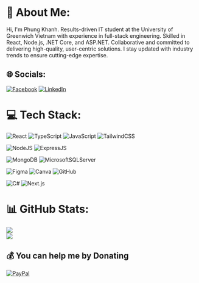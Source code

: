 # 💫 About Me:
Hi, I'm Phung Khanh. Results-driven IT student at the University of Greenwich Vietnam with experience in full-stack engineering. Skilled in React, Node.js, .NET Core, and ASP.NET. Collaborative and committed to delivering high-quality, user-centric solutions. I stay updated with industry trends to ensure cutting-edge expertise.


## 🌐 Socials:
[![Facebook](https://img.shields.io/badge/Facebook-%231877F2.svg?logo=Facebook&logoColor=white)](https://facebook.com/fb.com/noellll.2003) [![LinkedIn](https://img.shields.io/badge/LinkedIn-%230077B5.svg?logo=linkedin&logoColor=white)](https://linkedin.com/in/https://www.linkedin.com/in/noelisme2003/) 

# 💻 Tech Stack:
![React](https://img.shields.io/badge/react-%2320232a.svg?style=for-the-badge&logo=react&logoColor=%2361DAFB) 
![TypeScript](https://img.shields.io/badge/TypeScript-%23007ACC.svg?style=for-the-badge&logo=TypeScript&logoColor=white) 
![JavaScript](https://img.shields.io/badge/javascript-%23323330.svg?style=for-the-badge&logo=javascript&logoColor=%23F7DF1E) 
![TailwindCSS](https://img.shields.io/badge/tailwindcss-%2338B2AC.svg?style=for-the-badge&logo=tailwind-css&logoColor=white)

![NodeJS](https://img.shields.io/badge/Node.js-339933?style=for-the-badge&logo=nodedotjs&logoColor=white)
![ExpressJS](https://img.shields.io/badge/Express.js-000000?style=for-the-badge&logo=express&logoColor=white)

![MongoDB](https://img.shields.io/badge/MongoDB-%234ea94b.svg?style=for-the-badge&logo=mongodb&logoColor=white)
![MicrosoftSQLServer](https://img.shields.io/badge/SQL%20Server-CC2927?style=for-the-badge&logo=microsoft%20sql%20server&logoColor=white)

![Figma](https://img.shields.io/badge/Figma-%23F24E1E.svg?style=for-the-badge&logo=figma&logoColor=white) 
![Canva](https://img.shields.io/badge/Canva-%2300C4CC.svg?style=for-the-badge&logo=Canva&logoColor=white) 
![GitHub](https://img.shields.io/badge/github-%23121011.svg?style=for-the-badge&logo=github&logoColor=white)

![C#](https://img.shields.io/badge/C%23-239120.svg?style=for-the-badge&logo=csharp&logoColor=white) 
![Next.js](https://img.shields.io/badge/Next.js-000000?style=for-the-badge&logo=nextdotjs&logoColor=white)

# 📊 GitHub Stats:
![](https://github-readme-streak-stats.herokuapp.com/?user=punhnahk&theme=dracula&hide_border=true)<br/>
![](https://github-readme-stats.vercel.app/api/top-langs/?username=punhnahk&theme=dracula&hide_border=true&include_all_commits=true&count_private=false&layout=compact)


## 💰 You can help me by Donating
[![PayPal](https://img.shields.io/badge/PayPal-00457C?style=for-the-badge&logo=paypal&logoColor=white)](https://paypal.me/@imhnhak) 

  
